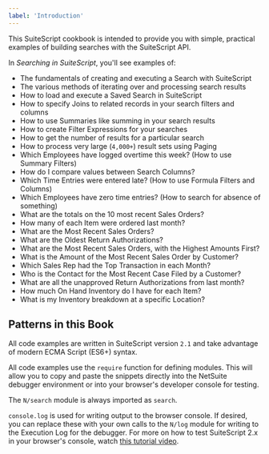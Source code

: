 ```yaml
---
label: 'Introduction'
---
```


This SuiteScript cookbook is intended to provide you with simple, practical examples of building searches with the 
SuiteScript API.

In *Searching in SuiteScript*, you'll see examples of:

* The fundamentals of creating and executing a Search with SuiteScript
* The various methods of iterating over and processing search results
* How to load and execute a Saved Search in SuiteScript
* How to specify Joins to related records in your search filters and columns
* How to use Summaries like summing in your search results
* How to create Filter Expressions for your searches
* How to get the number of results for a particular search
* How to process very large (`4,000+`) result sets using Paging
* Which Employees have logged overtime this week? (How to use Summary Filters)  
* How do I compare values between Search Columns?
* Which Time Entries were entered late? (How to use Formula Filters and Columns)
* Which Employees have zero time entries? (How to search for absence of something)
* What are the totals on the 10 most recent Sales Orders? 
* How many of each Item were ordered last month?
* What are the Most Recent Sales Orders?
* What are the Oldest Return Authorizations?
* What are the Most Recent Sales Orders, with the Highest Amounts First?
* What is the Amount of the Most Recent Sales Order by Customer?
* Which Sales Rep had the Top Transaction in each Month?
* Who is the Contact for the Most Recent Case Filed by a Customer?
* What are all the unapproved Return Authorizations from last month?
* How much On Hand Inventory do I have for each Item?
* What is my Inventory breakdown at a specific Location?

## Patterns in this Book

All code examples are written in SuiteScript version `2.1` and take advantage of modern ECMA Script (ES6+) syntax.

All code examples use the `require` function for defining modules. This will allow you to copy and paste the
snippets directly into the NetSuite debugger environment or into your browser's developer console for testing.

The `N/search` module is always imported as `search`.

`console.log` is used for writing output to the browser console. If desired, you can replace these with your own calls
to the `N/log` module for writing to the Execution Log for the debugger. For more on how to test SuiteScript 2.x in 
your browser's console, watch [this tutorial video](https://www.youtube.com/watch?v=ZAN8clhKxIw&sub_confirmation=1).
